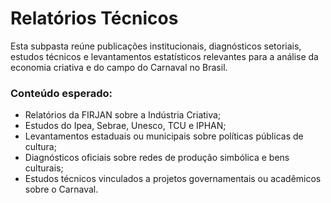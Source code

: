 # Relatórios Técnicos

Esta subpasta reúne publicações institucionais, diagnósticos setoriais, estudos técnicos e levantamentos estatísticos relevantes para a análise da economia criativa e do campo do Carnaval no Brasil.

### Conteúdo esperado:
- Relatórios da FIRJAN sobre a Indústria Criativa;
- Estudos do Ipea, Sebrae, Unesco, TCU e IPHAN;
- Levantamentos estaduais ou municipais sobre políticas públicas de cultura;
- Diagnósticos oficiais sobre redes de produção simbólica e bens culturais;
- Estudos técnicos vinculados a projetos governamentais ou acadêmicos sobre o Carnaval.
